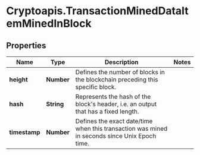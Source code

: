 # Cryptoapis.TransactionMinedDataItemMinedInBlock

## Properties

Name | Type | Description | Notes
------------ | ------------- | ------------- | -------------
**height** | **Number** | Defines the number of blocks in the blockchain preceding this specific block. | 
**hash** | **String** | Represents the hash of the block&#39;s header, i.e. an output that has a fixed length. | 
**timestamp** | **Number** | Defines the exact date/time when this transaction was mined in seconds since Unix Epoch time. | 


